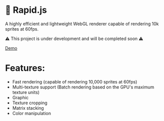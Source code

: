 # 🚀 Rapid.js
A highly efficient and lightweight WebGL renderer capable of rendering 10k sprites at 60fps.

⚠️ This project is under development and will be completed soon ⚠️

[Demo](./demo/index.html)

# Features:
* Fast rendering (capable of rendering 10,000 sprites at 60fps)
* Multi-texture support (Batch rendering based on the GPU's maximum texture units)
* Graphic
* Texture cropping
* Matrix stacking
* Color manipulation
